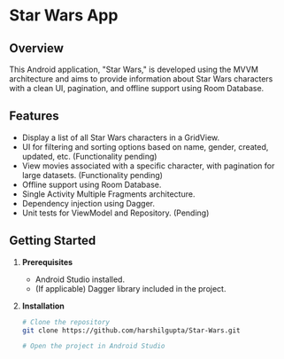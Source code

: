 # Star Wars App

## Overview

This Android application, "Star Wars," is developed using the MVVM architecture and aims to provide information about Star Wars characters with a clean UI, pagination, and offline support using Room Database.

## Features

- Display a list of all Star Wars characters in a GridView.
- UI for filtering and sorting options based on name, gender, created, updated, etc. (Functionality pending)
- View movies associated with a specific character, with pagination for large datasets. (Functionality pending)
- Offline support using Room Database.
- Single Activity Multiple Fragments architecture.
- Dependency injection using Dagger.
- Unit tests for ViewModel and Repository. (Pending)

## Getting Started

1. **Prerequisites**
   - Android Studio installed.
   - (If applicable) Dagger library included in the project.

2. **Installation**

   ```bash
   # Clone the repository
   git clone https://github.com/harshilgupta/Star-Wars.git

   # Open the project in Android Studio
